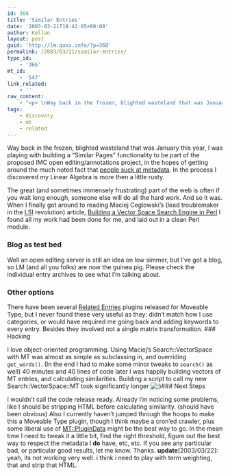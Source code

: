 ```yaml
---
id: 368
title: 'Similar Entries'
date: '2003-03-21T18:42:05+00:00'
author: Kellan
layout: post
guid: 'http://lm.quxx.info/?p=368'
permalink: /2003/03/21/similar-entries/
typo_id:
    - '366'
mt_id:
    - '547'
link_related:
    - ''
raw_content:
    - "<p> \nWay back in the frozen, blighted wasteland that was January this year, I\nwas playing with building a \\\"Similar Pages\\\" functionality to be part of the\nproposed IMC open editing/annotations project, in the hopes of getting around\nthe much noted fact that  <a\nhref=\\\"http://www.well.com/~doctorow/metacrap.htm\\\">people suck at metadata</a>.\nIn the process I discovered my Linear Algebra is more then a little rusty. </p>\n<p> The great (and sometimes immensely frustrating) part of the web is often if\nyou wait long enough, someone else will do all the hard work.  And so it was. \nWhen I finally got around to reading Maciej Ceglowski\\'s (lead troublemaker in\nthe <acronym title=\\\"latent semantic indexing\\\">LSI</acronym> revolution) article,  <a\nhref=\\\"http://www.perl.com/lpt/a/2003/02/19/engine.html\\\">Building a Vector Space\nSearch Engine in Perl</a> I found all my work had been done for me, and laid out\nin a clean Perl module.\n</p>\n<p>\n<h3>Blog as test bed</h3>\nWell an open editing server is still an idea on low simmer, but I\\'ve got a blog,\nso LM (and all you folks) are now the guinea pig.  Please check the individual\nentry archives to see what I\\'m talking about.  \n</p>\n<p>\n<h3>Other options</h3>\nThere have been several <a href=\\\"http://www.kalsey.com/2002/07/related_entries_plugin/\\\">Related\nEntries</a> plugins released for Moveable Type, but I never found these very\nuseful as they: didn\\'t match how I use categories, or would have required me\ngoing back and adding keywords to every entry.  Besides they involved not a\nsingle matrix transformation.\n</p>\n<p>\n<h3>Hacking</h3>\nI love object-oriented programming.  Using Maciej\\'s \n<a\nhef=\\\"http://www.perl.com/2003/02/19/examples/VectorSpace.pm\\\">Search::VectorSpace</a> with MT\nwas almost as simple as subclassing in, and overriding <code>get_words()</code>.\n(In the end I had to make some minor tweaks to <code>search()</code> as well)\n 40 minutes and 40 lines of code later I was happily building vectors of MT\n entries, and calculating similarities.  Building a script to call my new\n Search::VectorSpace::MT took significantly longer :)\n</p>\n<p>\n<h3>Next Steps</h3>\nI wouldn\\'t call the code release ready.  Already I\\'m noticing some problems,\nlike I should be stripping HTML before calculating similarity. (should have been\nobvious)  Also I currently haven\\'t jumped through the hoops to make this a\nMoveable Type plugin, though I think maybe a cron\\'ed crawler, plus some liberal\nuse of \n<a\nhref=\\\"http://www.movabletype.org/docs/mtapi_mt_plugindata.html\\\">MT::PluginData</a> might be the best way to go.  In the mean time I need to\ntweak it a little bit, find the right threshold, figure out the best way to\nrespect the metadata I <b>do</b> have, etc, etc.  If you see any particular bad,\nor particular good results, let me know.  Thanks.\n</p>\n<p>\n<b>update</b>[2003/03/22]:  yeah, its not working very well.  i think i need to play with term weighting, that and strip that HTML.\n</p>"
tags:
    - discovery
    - mt
    - related
---
```


 Way back in the frozen, blighted wasteland that was January this year, I was playing with building a “Similar Pages” functionality to be part of the proposed IMC open editing/annotations project, in the hopes of getting around the much noted fact that [people suck at metadata](http://www.well.com/~doctorow/metacrap.htm). In the process I discovered my Linear Algebra is more then a little rusty.

 The great (and sometimes immensely frustrating) part of the web is often if you wait long enough, someone else will do all the hard work. And so it was. When I finally got around to reading Maciej Ceglowski’s (lead troublemaker in the <acronym title="latent semantic indexing">LSI</acronym> revolution) article, [Building a Vector Space Search Engine in Perl](http://www.perl.com/lpt/a/2003/02/19/engine.html) I found all my work had been done for me, and laid out in a clean Perl module.

### Blog as test bed

Well an open editing server is still an idea on low simmer, but I’ve got a blog, so LM (and all you folks) are now the guinea pig. Please check the individual entry archives to see what I’m talking about.  
### Other options

There have been several [Related Entries](http://www.kalsey.com/2002/07/related_entries_plugin/) plugins released for Moveable Type, but I never found these very useful as they: didn’t match how I use categories, or would have required me going back and adding keywords to every entry. Besides they involved not a single matrix transformation. ### Hacking

I love object-oriented programming. Using Maciej’s <a hef="http://www.perl.com/2003/02/19/examples/VectorSpace.pm">Search::VectorSpace</a> with MT was almost as simple as subclassing in, and overriding `get_words()`. (In the end I had to make some minor tweaks to `search()` as well) 40 minutes and 40 lines of code later I was happily building vectors of MT entries, and calculating similarities. Building a script to call my new Search::VectorSpace::MT took significantly longer ![:)](http://lm.local/wp-includes/images/smilies/simple-smile.png)### Next Steps

I wouldn’t call the code release ready. Already I’m noticing some problems, like I should be stripping HTML before calculating similarity. (should have been obvious) Also I currently haven’t jumped through the hoops to make this a Moveable Type plugin, though I think maybe a cron’ed crawler, plus some liberal use of [MT::PluginData](http://www.movabletype.org/docs/mtapi_mt_plugindata.html) might be the best way to go. In the mean time I need to tweak it a little bit, find the right threshold, figure out the best way to respect the metadata I **do** have, etc, etc. If you see any particular bad, or particular good results, let me know. Thanks. **update**[2003/03/22]: yeah, its not working very well. i think i need to play with term weighting, that and strip that HTML.